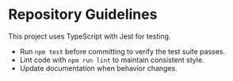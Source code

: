 # Repository Guidelines

This project uses TypeScript with Jest for testing.

- Run `npm test` before committing to verify the test suite passes.
- Lint code with `npm run lint` to maintain consistent style.
- Update documentation when behavior changes.
